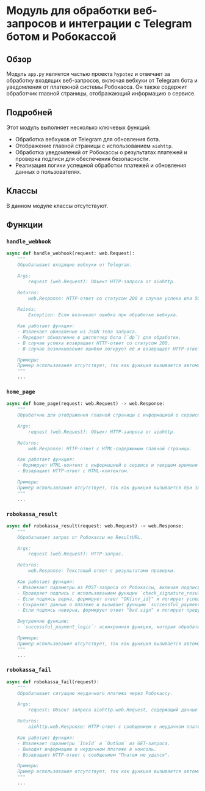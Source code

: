 # Модуль для обработки веб-запросов и интеграции с Telegram ботом и Робокассой

## Обзор

Модуль `app.py` является частью проекта `hypotez` и отвечает за обработку входящих веб-запросов, включая вебхуки от Telegram бота и уведомления от платежной системы Робокасса. Он также содержит обработчик главной страницы, отображающий информацию о сервисе.

## Подробней

Этот модуль выполняет несколько ключевых функций:

- Обработка вебхуков от Telegram для обновления бота.
- Отображение главной страницы с использованием `aiohttp`.
- Обработка уведомлений от Робокассы о результатах платежей и проверка подписи для обеспечения безопасности.
- Реализация логики успешной обработки платежей и обновления данных о пользователях.

## Классы

В данном модуле классы отсутствуют.

## Функции

### `handle_webhook`

```python
async def handle_webhook(request: web.Request):
    """
    Обрабатывает входящие вебхуки от Telegram.

    Args:
        request (web.Request): Объект HTTP-запроса от aiohttp.

    Returns:
        web.Response: HTTP-ответ со статусом 200 в случае успеха или 500 в случае ошибки.

    Raises:
        Exception: Если возникает ошибка при обработке вебхука.

    Как работает функция:
    - Извлекает обновление из JSON тела запроса.
    - Передает обновление в диспетчер бота (`dp`) для обработки.
    - В случае успеха возвращает HTTP-ответ со статусом 200.
    - В случае возникновения ошибки логирует её и возвращает HTTP-ответ со статусом 500.

    Примеры:
    Пример использования отсутствует, так как функция вызывается автоматически при получении вебхука от Telegram.
    """
    ...
```

### `home_page`

```python
async def home_page(request: web.Request) -> web.Response:
    """
    Обработчик для отображения главной страницы с информацией о сервисе.

    Args:
        request (web.Request): Объект HTTP-запроса от aiohttp.

    Returns:
        web.Response: HTTP-ответ с HTML-содержимым главной страницы.

    Как работает функция:
    - Формирует HTML-контент с информацией о сервисе и текущем времени сервера.
    - Возвращает HTTP-ответ с HTML-контентом.

    Примеры:
    Пример использования отсутствует, так как функция вызывается при запросе к главной странице сервиса.
    """
    ...
```

### `robokassa_result`

```python
async def robokassa_result(request: web.Request) -> web.Response:
    """
    Обрабатывает запрос от Робокассы на ResultURL.

    Args:
        request (web.Request): HTTP-запрос.

    Returns:
        web.Response: Текстовый ответ с результатами проверки.

    Как работает функция:
    - Извлекает параметры из POST-запроса от Робокассы, включая подпись, сумму платежа и ID транзакции.
    - Проверяет подпись с использованием функции `check_signature_result`.
    - Если подпись верна, формирует ответ "OK{inv_id}" и логирует успешную проверку.
    - Сохраняет данные о платеже и вызывает функцию `successful_payment_logic` для обновления информации о пользователе.
    - Если подпись неверна, формирует ответ "bad sign" и логирует предупреждение.

    Внутренние функции:
    - `successful_payment_logic`: асинхронная функция, которая обрабатывает успешный платеж, обновляя данные пользователя в базе данных и отправляя уведомление пользователю через Telegram бот.

    Примеры:
    Пример использования отсутствует, так как функция вызывается автоматически при получении уведомления от Робокассы.
    """
    ...
```

### `robokassa_fail`

```python
async def robokassa_fail(request):
    """
    Обрабатывает ситуацию неудачного платежа через Робокассу.

    Args:
        request: Объект запроса aiohttp.web.Request, содержащий данные запроса.

    Returns:
        aiohttp.web.Response: HTTP-ответ с сообщением о неудачном платеже.

    Как работает функция:
    - Извлекает параметры `InvId` и `OutSum` из GET-запроса.
    - Выводит информацию о неудачном платеже в консоль.
    - Возвращает HTTP-ответ с сообщением "Платеж не удался".

    Примеры:
    Пример использования отсутствует, так как функция вызывается автоматически при получении уведомления о неудачном платеже от Робокассы.
    """
    ...